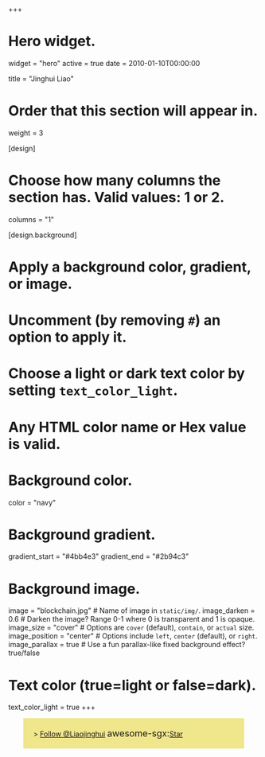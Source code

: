 +++
# Hero widget.
widget = "hero"
active = true
date = 2010-01-10T00:00:00

title = "Jinghui Liao"

# Order that this section will appear in.
weight = 3

[design]
  # Choose how many columns the section has. Valid values: 1 or 2.
  columns = "1"

[design.background]
  # Apply a background color, gradient, or image.
  #   Uncomment (by removing `#`) an option to apply it.
  #   Choose a light or dark text color by setting `text_color_light`.
  #   Any HTML color name or Hex value is valid.

  # Background color.
  color = "navy"
  
  # Background gradient.
  gradient_start = "#4bb4e3"
  gradient_end = "#2b94c3"
  
  # Background image.
  image = "blockchain.jpg"  # Name of image in `static/img/`.
  image_darken = 0.6  # Darken the image? Range 0-1 where 0 is transparent and 1 is opaque.
  image_size = "cover"  #  Options are `cover` (default), `contain`, or `actual` size.
  image_position = "center"  # Options include `left`, `center` (default), or `right`.
  image_parallax = true  # Use a fun parallax-like fixed background effect? true/false

  # Text color (true=light or false=dark).
  text_color_light = true
+++
<!-- Place this tag in your head or just before your close body tag. -->
<script async defer src="https://buttons.github.io/buttons.js"></script>
<style>
    .container {
        width: 80%;
        margin: 0 auto;
        padding: 20px;
        background: #f0e68c;
    }
</style>
<div class="container">>
<!-- Place this tag where you want the button to render. -->
<a class="github-button" href="https://github.com/Liaojinghui" data-color-scheme="no-preference: light; light: light; dark: dark;" aria-label="Follow @Liaojinghui on GitHub">Follow @Liaojinghui</a>
<!-- Place this tag where you want the button to render. -->
<font size="4">awesome-sgx:</font><a class="github-button" href="https://github.com/Liaojinghui/awesome-sgx" data-color-scheme="no-preference: light; light: light; dark: dark;" data-show-count="true" aria-label="Star Liaojinghui/awesome-sgx on GitHub">Star</a>
  </div>
